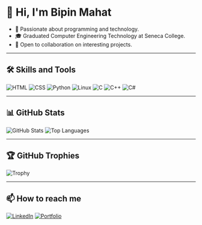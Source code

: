 # 👋 Hi, I'm Bipin Mahat
- 🌱 Passionate about programming and technology.
- 🎓 Graduated Computer Engineering Technology at Seneca College.
- 🚀 Open to collaboration on interesting projects.

---

## 🛠️ Skills and Tools
![HTML](https://img.shields.io/badge/-HTML-orange?logo=html5)
![CSS](https://img.shields.io/badge/-CSS-blue?logo=css3)
![Python](https://img.shields.io/badge/-Python-green?logo=python)
![Linux](https://img.shields.io/badge/-Linux-yellow?logo=linux)
![C](https://img.shields.io/badge/-C-00599C?logo=c)
![C++](https://img.shields.io/badge/-C++-00599C?logo=c%2B%2B)
![C#](https://img.shields.io/badge/-C%23-239120?logo=c-sharp)

---

## 📊 GitHub Stats
![GitHub Stats](https://github-readme-stats.vercel.app/api?username=Bipinmahat1&show_icons=true&theme=radical)
![Top Languages](https://github-readme-stats.vercel.app/api/top-langs/?username=Bipinmahat1&layout=compact&theme=radical)

---

## 🏆 GitHub Trophies

![Trophy](https://github-profile-trophy.vercel.app/?username=bipinmahat1&theme=radical)

---


## 📫 How to reach me
[![LinkedIn](https://img.shields.io/badge/LinkedIn-Bipinmahat-blue?logo=linkedin)](https://linkedin.com/in/bipinmahat)
[![Portfolio](https://img.shields.io/badge/Portfolio-Visit-green)](https://bipinmahat.github.io/)



